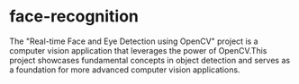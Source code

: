 # face-recognition
The "Real-time Face and Eye Detection using OpenCV" project is a computer vision application that leverages the power of OpenCV.This project showcases fundamental concepts in object detection and serves as a foundation for more advanced computer vision applications.
